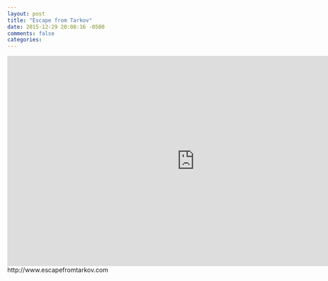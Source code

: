 ```yaml
---
layout: post
title: "Escape from Tarkov"
date: 2015-12-29 20:08:16 -0500
comments: false
categories:
---
```


<iframe width="853" height="480" src="https://www.youtube.com/embed/IPlnHe9l34E?rel=0" frameborder="0" allowfullscreen></iframe>
http://www.escapefromtarkov.com